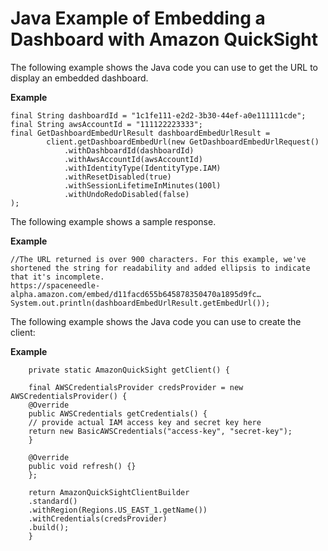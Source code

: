 # Java Example of Embedding a Dashboard with Amazon QuickSight<a name="embedded-dashboards-example-java"></a>

The following example shows the Java code you can use to get the URL to display an embedded dashboard\.

**Example**  

```
final String dashboardId = "1c1fe111-e2d2-3b30-44ef-a0e111111cde";
final String awsAccountId = "111122223333";
final GetDashboardEmbedUrlResult dashboardEmbedUrlResult =
        client.getDashboardEmbedUrl(new GetDashboardEmbedUrlRequest()
            .withDashboardId(dashboardId)
            .withAwsAccountId(awsAccountId)
            .withIdentityType(IdentityType.IAM)
            .withResetDisabled(true)
            .withSessionLifetimeInMinutes(100l)
            .withUndoRedoDisabled(false)
);
```

The following example shows a sample response\.

**Example**  

```
//The URL returned is over 900 characters. For this example, we've shortened the string for readability and added ellipsis to indicate that it's incomplete.
https://spaceneedle-alpha.amazon.com/embed/d11facd655b645878350470a1895d9fc…
System.out.println(dashboardEmbedUrlResult.getEmbedUrl());
```

The following example shows the Java code you can use to create the client:

**Example**  

```
	private static AmazonQuickSight getClient() {
	
	final AWSCredentialsProvider credsProvider = new AWSCredentialsProvider() {
	@Override
	public AWSCredentials getCredentials() {
	// provide actual IAM access key and secret key here
	return new BasicAWSCredentials("access-key", "secret-key");
	}
	
	@Override
	public void refresh() {}
	};
	
	return AmazonQuickSightClientBuilder
	.standard()
	.withRegion(Regions.US_EAST_1.getName())
	.withCredentials(credsProvider)
	.build();
	}
```